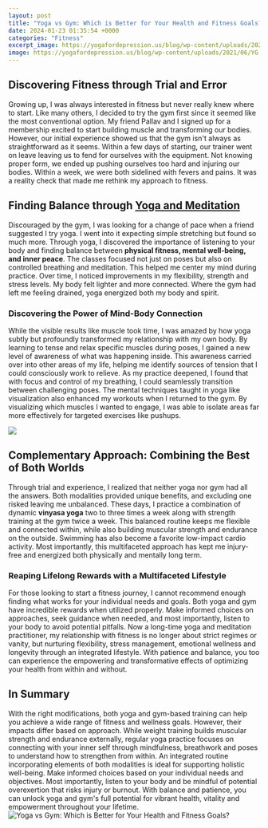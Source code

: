 ```yaml
---
layout: post
title: "Yoga vs Gym: Which is Better for Your Health and Fitness Goals?"
date: 2024-01-23 01:35:54 +0000
categories: "Fitness"
excerpt_image: https://yogafordepression.us/blog/wp-content/uploads/2021/06/YG.jpg
image: https://yogafordepression.us/blog/wp-content/uploads/2021/06/YG.jpg
---
```


## Discovering Fitness through Trial and Error
Growing up, I was always interested in fitness but never really knew where to start. Like many others, I decided to try the gym first since it seemed like the most conventional option. My friend Pallav and I signed up for a membership excited to start building muscle and transforming our bodies. 
However, our initial experience showed us that the gym isn't always as straightforward as it seems. Within a few days of starting, our trainer went on leave leaving us to fend for ourselves with the equipment. Not knowing proper form, we ended up pushing ourselves too hard and injuring our bodies. Within a week, we were both sidelined with fevers and pains. It was a reality check that made me rethink my approach to fitness.
## Finding Balance through [Yoga and Meditation](https://store.fi.io.vn/womens-crazy-boston-terrier-lady-dog-lover-v-neck-t-shirt/men&) 
Discouraged by the gym, I was looking for a change of pace when a friend suggested I try yoga. I went into it expecting simple stretching but found so much more. Through yoga, I discovered the importance of listening to your body and finding balance between **physical fitness, mental well-being, and inner peace**. 
The classes focused not just on poses but also on controlled breathing and meditation. This helped me center my mind during practice. Over time, I noticed improvements in my flexibility, strength and stress levels. My body felt lighter and more connected. Where the gym had left me feeling drained, yoga energized both my body and spirit.
### Discovering the Power of Mind-Body Connection
While the visible results like muscle took time, I was amazed by how yoga subtly but profoundly transformed my relationship with my own body. By learning to tense and relax specific muscles during poses, I gained a new level of awareness of what was happening inside. This awareness carried over into other areas of my life, helping me identify sources of tension that I could consciously work to relieve.
As my practice deepened, I found that with focus and control of my breathing, I could seamlessly transition between challenging poses. The mental techniques taught in yoga like visualization also enhanced my workouts when I returned to the gym. By visualizing which muscles I wanted to engage, I was able to isolate areas far more effectively for targeted exercises like pushups.

![](https://www.fitnesshealthbyte.com/wp-content/uploads/2022/11/Gym-vs-Yoga.jpg)
## Complementary Approach: Combining the Best of Both Worlds
Through trial and experience, I realized that neither yoga nor gym had all the answers. Both modalities provided unique benefits, and excluding one risked leaving me unbalanced. These days, I practice a combination of dynamic **vinyasa yoga** two to three times a week along with strength training at the gym twice a week. 
This balanced routine keeps me flexible and connected within, while also building muscular strength and endurance on the outside. Swimming has also become a favorite low-impact cardio activity. Most importantly, this multifaceted approach has kept me injury-free and energized both physically and mentally long term.
### Reaping Lifelong Rewards with a Multifaceted Lifestyle 
For those looking to start a fitness journey, I cannot recommend enough finding what works for your individual needs and goals. Both yoga and gym have incredible rewards when utilized properly. Make informed choices on approaches, seek guidance when needed, and most importantly, listen to your body to avoid potential pitfalls. 
Now a long-time yoga and meditation practitioner, my relationship with fitness is no longer about strict regimes or vanity, but nurturing flexibility, stress management, emotional wellness and longevity through an integrated lifestyle. With patience and balance, you too can experience the empowering and transformative effects of optimizing your health from within and without.
## In Summary
With the right modifications, both yoga and gym-based training can help you achieve a wide range of fitness and wellness goals. However, their impacts differ based on approach. While weight training builds muscular strength and endurance externally, regular yoga practice focuses on connecting with your inner self through mindfulness, breathwork and poses to understand how to strengthen from within. 
An integrated routine incorporating elements of both modalities is ideal for supporting holistic well-being. Make informed choices based on your individual needs and objectives. Most importantly, listen to your body and be mindful of potential overexertion that risks injury or burnout. With balance and patience, you can unlock yoga and gym's full potential for vibrant health, vitality and empowerment throughout your lifetime.
![Yoga vs Gym: Which is Better for Your Health and Fitness Goals?](https://yogafordepression.us/blog/wp-content/uploads/2021/06/YG.jpg)